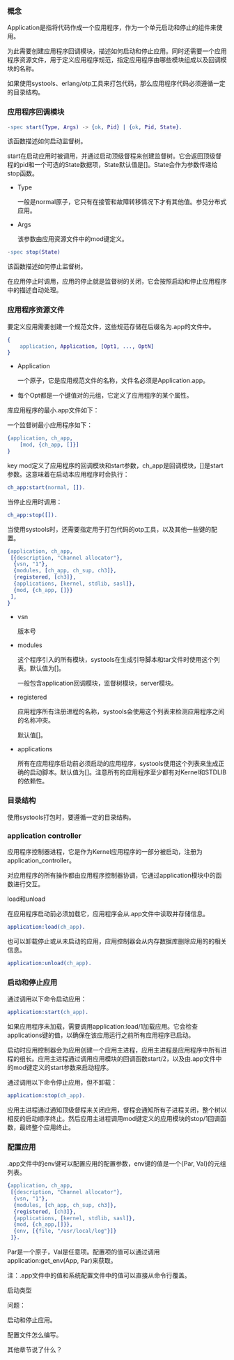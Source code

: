 ### 概念

Application是指将代码作成一个应用程序，作为一个单元启动和停止的组件来使用。

为此需要创建应用程序回调模块，描述如何启动和停止应用。同时还需要一个应用程序资源文件，用于定义应用程序规范，指定应用程序由哪些模块组成以及回调模块的名称。

如果使用systools、erlang/otp工具来打包代码，那么应用程序代码必须遵循一定的目录结构。









### 应用程序回调模块

```erlang
-spec start(Type, Args) -> {ok, Pid} | {ok, Pid, State}.
```

该函数描述如何启动监督树。

start在启动应用时被调用，并通过启动顶级督程来创建监督树。它会返回顶级督程的pid和一个可选的State数据项，State默认值是[]。State会作为参数传递给stop函数。

- Type

  一般是normal原子，它只有在接管和故障转移情况下才有其他值。参见分布式应用。

- Args

  该参数由应用资源文件中的mod键定义。



```erlang
-spec stop(State)
```

该函数描述如何停止监督树。

在应用停止时调用，应用的停止就是监督树的关闭，它会按照启动和停止应用程序中的描述自动处理。







### 应用程序资源文件

要定义应用需要创建一个规范文件，这些规范存储在后缀名为.app的文件中。

```erlang
{
	application, Application, [Opt1, ..., OptN]
}
```

- Application

  一个原子，它是应用规范文件的名称，文件名必须是Application.app。

- 每个Opt都是一个键值对的元组，它定义了应用程序的某个属性。

库应用程序的最小.app文件如下：

一个监督树最小应用程序如下：

```erlang
{application, ch_app,
	[mod, {ch_app, []}]
}
```

key mod定义了应用程序的回调模块和start参数，ch_app是回调模块，[]是start参数。这意味着在启动本应用程序时会执行：

```erlang
ch_app:start(normal, []).
```

当停止应用时调用：

```erlang
ch_app:stop([]).
```

当使用systools时，还需要指定用于打包代码的otp工具，以及其他一些键的配置。

```erlang
{application, ch_app, 
 [{description, "Channel allocator"},
  {vsn, "1"},
  {modules, [ch_app, ch_sup, ch3]},
  {registered, [ch3]},
  {applications, [kernel, stdlib, sasl]},
  {mod, {ch_app, []}}
 ],
}
```

- vsn

  版本号

- modules

  这个程序引入的所有模块，systools在生成引导脚本和tar文件时使用这个列表。默认值为[]。

  一般包含application回调模块，监督树模块，server模块。

- registered

  应用程序所有注册进程的名称，systools会使用这个列表来检测应用程序之间的名称冲突。

  默认值[]。

- applications

  所有在应用程序启动前必须启动的应用程序，systools使用这个列表来生成正确的启动脚本。默认值为[]。注意所有的应用程序至少都有对Kernel和STDLIB的依赖性。



### 目录结构

使用systools打包时，要遵循一定的目录结构。



### application controller

应用程序控制器进程，它是作为Kernel应用程序的一部分被启动，注册为application_controller。

对应用程序的所有操作都由应用程序控制器协调，它通过application模块中的函数进行交互。



load和unload

在应用程序启动前必须加载它，应用程序会从.app文件中读取并存储信息。

```erlang
application:load(ch_app).
```

也可以卸载停止或从未启动的应用，应用控制器会从内存数据库删除应用的的相关信息。

```erlang
application:unload(ch_app).
```





### 启动和停止应用

通过调用以下命令启动应用：

```erlang
application:start(ch_app).
```

如果应用程序未加载，需要调用application:load/1加载应用。它会检查applications键的值，以确保在该应用运行之前所有应用程序已启动。

启动时应用控制器会为应用创建一个应用主进程，应用主进程是应用程序中所有进程的组长。应用主进程通过调用应用模块的回调函数start/2，以及由.app文件中的mod键定义的start参数来启动程序。

通过调用以下命令停止应用，但不卸载：

```erlang
application:stop(ch_app).
```

应用主进程通过通知顶级督程来关闭应用，督程会通知所有子进程关闭，整个树以相反的启动顺序终止。然后应用主进程调用mod键定义的应用模块的stop/1回调函数，最终整个应用终止。





### 配置应用

.app文件中的env键可以配置应用的配置参数，env键的值是一个{Par, Val}的元组列表。

```erlang
{application, ch_app,
 [{description, "Channel allocator"},
  {vsn, "1"},
  {modules, [ch_app, ch_sup, ch3]},
  {registered, [ch3]},
  {applications, [kernel, stdlib, sasl]},
  {mod, {ch_app,[]}},
  {env, [{file, "/usr/local/log"}]}
 ]}.
```

Par是一个原子，Val是任意项。配置项的值可以通过调用application:get_env(App, Par)来获取。



注：.app文件中的值和系统配置文件中的值可以直接从命令行覆盖。





启动类型







问题：

启动和停止应用。

配置文件怎么编写。

其他章节说了什么？